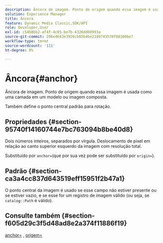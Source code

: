 ```yaml
---
description: Âncora de imagem. Ponto de origem quando essa imagem é usada como uma camada em um modelo ou imagem composta.
solution: Experience Manager
title: Âncora
feature: Dynamic Media Classic,SDK/API
role: Developer,User
exl-id: c54b8bb2-af4f-4c05-be7b-4326dd08993a
source-git-commit: 206e4643e3926cb85b4be2189743578f88180be7
workflow-type: tm+mt
source-wordcount: '111'
ht-degree: 0%

---
```


# Âncora{#anchor}

Âncora de imagem. Ponto de origem quando essa imagem é usada como uma camada em um modelo ou imagem composta.

Também define o ponto central padrão para rotação.

## Propriedades {#section-95740f14160744e7bc763094b8be40d8}

Dois números inteiros, separados por vírgula. Deslocamento de pixel em relação ao canto superior esquerdo da imagem com resolução total.

Substituído por `anchor=`(que por sua vez pode ser substituído por `origin=`).

## Padrão {#section-ca3a4cc837d643519eff15951f2b47a1}

O ponto central da imagem é usado se esse campo não estiver presente ou se estiver vazio, e se esse for um registro de imagem válido (ou seja, se `catalog::Path` é válido).

## Consulte também {#section-f605d29c3f5d48ad8e2a374f11886f19}

[anchor=](/help/aem-is-ir-api/is-api/http-ref/image-serving-api-ref/c-http-protocol-reference/c-command-reference/r-anchor.md) , [origem=](/help/aem-is-ir-api/is-api/http-ref/image-serving-api-ref/c-http-protocol-reference/c-command-reference/r-origin.md)
